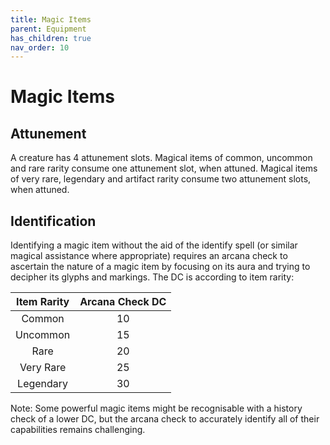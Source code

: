 ```yaml
---
title: Magic Items
parent: Equipment
has_children: true
nav_order: 10
---
```


# Magic Items

## Attunement
A creature has 4 attunement slots. Magical items of common, uncommon and rare rarity consume one attunement slot, when attuned. Magical items of very rare, legendary and artifact rarity consume two attunement slots, when attuned.

## Identification
Identifying a magic item without the aid of the identify spell (or similar magical assistance where appropriate) requires an arcana check to ascertain the nature of a magic item by focusing on its aura and trying to decipher its glyphs and markings. The DC is according to item rarity:

| Item Rarity | Arcana Check DC |
|:---:|:-----------:|
|  Common  | 10 |
|  Uncommon  | 15 |
|  Rare  | 20 |
|  Very Rare  | 25 |
|  Legendary  | 30 |

Note: Some powerful magic items might be recognisable with a history check of a lower DC, but the arcana check to accurately identify all of their capabilities remains challenging.

